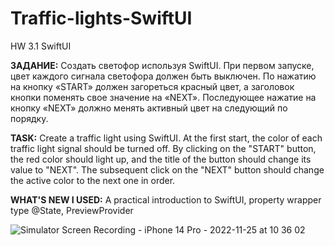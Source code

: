 # Traffic-lights-SwiftUI
HW 3.1 SwiftUI

**ЗАДАНИЕ:** Создать светофор используя SwiftUI. При первом запуске, цвет каждого сигнала светофора должен быть выключен. По нажатию на кнопку «START» должен загореться красный цвет, а заголовок кнопки поменять свое значение на «NEXT». Последующее нажатие на кнопку «NEXT» должно менять активный цвет на следующий по порядку.

**TASK:** Create a traffic light using SwiftUI. At the first start, the color of each traffic light signal should be turned off. By clicking on the "START" button, the red color should light up, and the title of the button should change its value to "NEXT". The subsequent click on the "NEXT" button should change the active color to the next one in order.

**WHAT'S NEW I USED:** A practical introduction to SwiftUI, property wrapper type @State, PreviewProvider

![Simulator Screen Recording - iPhone 14 Pro - 2022-11-25 at 10 36 02](https://user-images.githubusercontent.com/97275239/203897328-addd9223-8c92-4b2f-a293-684472f5e0af.gif)
